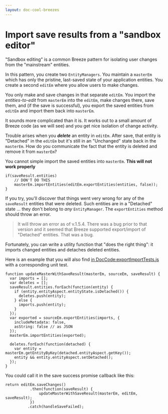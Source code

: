 ```yaml
---
layout: doc-cool-breezes
---
```

# Import save results from a "sandbox editor"

"Sandbox editing" is a common Breeze pattern for isolating user changes from the "mainstream" entities.

In this pattern, you create two `EntityManagers`. You maintain a `masterEm` which has only the pristine, last-saved state of your application entities.  You create a second `editEm` where you allow users to make changes.

You only make and save changes in that separate  `editEm`. You import the *entities-to-edit* from `masterEm`  into the `editEm`, make changes there, save them, and (if the save is successful), you export the saved entities from `editEm` and import them back into `masterEm`.

It sounds more complicated than it is. It works out to a small amount of Breeze code (as we will see) and you get nice isolation of change activity.

Trouble arises when you ***delete*** an entity in `editEm`. After save, that entity is "Detached" in the `editEm` but it's still in an "Unchanged" state back in the `masterEm`. How do you communicate the fact that the entity is deleted and remove it from `masterEm`?

You cannot simple import the saved entities into `masterEm`. **This will not work properly**

    if(saveResult.entities)
        // DON'T DO THIS
        masterEm.importEntities(editEm.exportEntities(entities, false));
    }
If you try, you'll discover that things went very wrong for any of the `saveResult` entities that were deleted. Such entities are in a "Detached" state ... they don't belong to *any* `EntityManager`. The `exportEntities` method should throw an error.

>It will throw an error as of v.1.5.4. There was a bug prior to that version and it seemed that Breeze supported export/import of "Detached" entities. That was a bug.

Fortunately, you can write a utility function that "does the right thing": it imports changed entities and detaches deleted entities.

Here is an example that you will also find [in DocCode:exportImportTests.js](https://github.com/Breeze/breeze.js.samples/blob/master/net/DocCode/DocCode/tests/exportImportTests.js#L411) with a corresponding unit test.

    function updateMasterWithSaveResult(masterEm, sourceEm, saveResult) {
      var imports = [];
      var deletes = [];
      saveResult.entities.forEach(function(entity) {
        if (entity.entityAspect.entityState.isDetached()) {
          deletes.push(entity);
        } else {
          imports.push(entity);
        }
      });
      var exported = sourceEm.exportEntities(imports, {
        includeMetadata: false,
        asString: false // as JSON
      });
      masterEm.importEntities(exported);

      deletes.forEach(function(detached) {
        var entity = masterEm.getEntityByKey(detached.entityAspect.getKey());
        entity && entity.entityAspect.setDetached();
      });
    }

You could call it in the save success promise callback like this:

    return editEm.saveChanges()
               .then(function(saveResult) {
                   updateMasterWithSaveResult(masterEm, editEm, saveResult);
               })
              .catch(handleSaveFailed);

